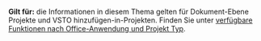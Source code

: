  **Gilt für:** die Informationen in diesem Thema gelten für Dokument\-Ebene Projekte und VSTO hinzufügen\-in-Projekten. Finden Sie unter [verfügbare Funktionen nach Office-Anwendung und Projekt Typ](../../vsto/features-available-by-office-application-and-project-type.md).

  